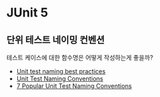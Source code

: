 # JUnit 5

## 단위 테스트 네이밍 컨벤션
테스트 케이스에 대한 함수명은 어떻게 작성하는게 좋을까?

- [Unit test naming best practices](https://stackoverflow.com/questions/155436/unit-test-naming-best-practices)
- [Unit Test Naming Conventions](https://medium.com/@stefanovskyi/unit-test-naming-conventions-dd9208eadbea)
- [7 Popular Unit Test Naming Conventions](https://dzone.com/articles/7-popular-unit-test-naming)